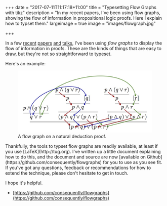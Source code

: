 +++
date = "2017-07-11T11:17:18+11:00"
title = "Typesetting Flow Graphs with tikz"
description = "In my recent papers, I've been using flow graphs, showing the flow of information in propositional logic proofs. Here I explain how to typset them."
largeimage = true
image = "images/flowgraph.jpg"

+++

In a few [recent](http://consequently.org/writing/proof-terms-for-classical-derivations/) [papers](http://consequently.org/writing/cfss2dml/) [and](http://consequently.org/presentation/2017/a-category-of-classical-proofs-tacl/) [talks](http://consequently.org/presentation/2017/proof-identity-invariants-and-hyperintensionality/), I've been using *flow graphs* to display the flow of information in proofs. These are the kinds of things that are easy to draw, but they're not so straightforward to typeset. 

<!--more-->

Here's an example:
<figure>
	<img src="/images/flowgraph.jpg" alt="a flow graph on a natural deduction proof">
	<figcaption>A flow graph on a natural deduction proof.</figcaption>
</figure>
Thankfully, the tools to typset flow graphs are readily available, at least if you use [LaTeX](http://tug.org). I've written up a little document explaining how to do this, and the document and source are now [available on Github](https://github.com/consequently/flowgraphs) for you to use as you see fit. If you've got any questions, feedback or recommendations for how to extend the technique, please don't hesitate to get in touch. 

I hope it's helpful.

* [https://github.com/consequently/flowgraphs](https://github.com/consequently/flowgraphs)